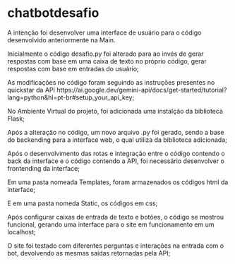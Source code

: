 # chatbotdesafio

A intenção foi desenvolver uma interface de usuário para o código desenvolvido anteriormente na Main.

<p>Inicialmente o código desafio.py foi alterado para ao invés de gerar respostas com base em uma caixa de texto no próprio código, gerar respostas com base em entradas do usuário;</p>
<p>As modificações no código foram seguindo as instruções presentes no quickstar da API https://ai.google.dev/gemini-api/docs/get-started/tutorial?lang=python&hl=pt-br#setup_your_api_key;</p>
<p>No Ambiente Virtual do projeto, foi adicionada uma instalção da biblioteca Flask;</p>
<p>Após a alteração no código, um novo arquivo .py foi gerado, sendo a base do backending para a interface web, o qual utiliza da biblioteca adicionada;</p>
<p>Após o desenvolvimento das rotas e integração entre o código contendo o back da interface e o código contendo a API, foi necessário desenvolver o frontending da interface;</p>
<p>Em uma pasta nomeada Templates, foram armazenados os códigos html da interface;</p>
<p>E em uma pasta nomeda Static, os códigos em css;</p>
<p>Após configurar caixas de entrada de texto e botões, o código se mostrou funcional, gerando uma interface para o site em funcionamento em um localhost;</p>
<p>O site foi testado com diferentes perguntas e interações na entrada com o bot, devolvendo as mesmas saídas retornadas pela API;</p>



